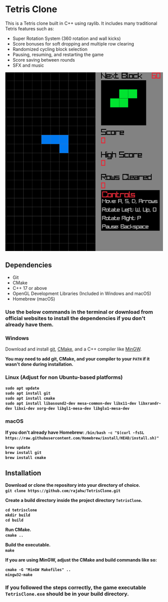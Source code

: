 # Tetris Clone

This is a Tetris clone built in C++ using raylib. It includes many traditional Tetris features such as:
- Super Rotation System (360 rotation and wall kicks)
- Score bonuses for soft dropping and multiple row clearing
- Randomized cycling block selection
- Pausing, resuming, and restarting the game
- Score saving between rounds
- SFX and music

![example image](example.png)

## Dependencies
- Git
- CMake
- C++ 17 or above
- OpenGL Development Libraries (Included in Windows and macOS)
- Homebrew (macOS)

### Use the below commands in the terminal or download from official websites to install the dependencies if you don't already have them.

### Windows
Download and install [git](https://git-scm.com/downloads/win), [CMake](https://cmake.org/download/), and a C++ compiler like [MinGW](https://www.msys2.org/).<br>

<b>You may need to add git, CMake, and your compiler to your ``PATH`` if it wasn't done during installation.<b><br>

### Linux (Adjust for non Ubuntu-based platforms)

```
sudo apt update
sudo apt install git
sudo apt install cmake
sudo apt install libasound2-dev mesa-common-dev libx11-dev libxrandr-dev libxi-dev xorg-dev libgl1-mesa-dev libglu1-mesa-dev
```

### macOS
If you don't already have Homebrew: ```/bin/bash -c "$(curl -fsSL https://raw.githubusercontent.com/Homebrew/install/HEAD/install.sh)"```<br>

```
brew update
brew install git
brew install cmake
```


## Installation
Download or clone the repository into your directory of choice.<br>
```git clone https://github.com/rajahw/TetrisClone.git```

Create a build directory inside the project directory `TetrisClone`.<br>
```
cd tetrisclone
mkdir build
cd build
```

Run CMake.<br>
```cmake ..```

Build the executable.<br>
```make```

<b>If you are using MinGW, adjust the CMake and build commands like so:<b><br>
```
cmake -G "MinGW Makefiles" ..
mingw32-make
```

### If you followed the steps correctly, the game executable `TetrisClone.exe` should be in your build directory.
